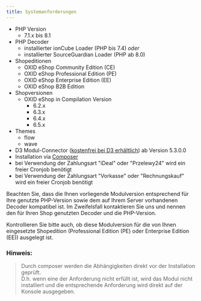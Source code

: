 ```yaml
---
title: Systemanforderungen
---
```


* PHP Version
    * 7.1.x bis 8.1
* PHP Decoder
    * installierter ionCube Loader (PHP bis 7.4) *oder*
    * installierter SourceGuardian Loader (PHP ab 8.0)
* Shopeditionen
    * OXID eShop Community Edition (CE)
    * OXID eShop Professional Edition (PE)
    * OXID eShop Enterprise Edition (EE)
    * OXID eShop B2B Edition
* Shopversionen
    * OXID eShop in Compilation Version 
        * 6.2.x
        * 6.3.x
        * 6.4.x
        * 6.5.x
* Themes
    * flow
    * wave
* D3 Modul-Connector ([kostenfrei bei D3 erhältlich](https://www.oxidmodule.com/connector/)) ab Version 5.3.0.0 
* Installation via [Composer](https://getcomposer.org)
* bei Verwendung der Zahlungsart "iDeal" oder "Przelewy24" wird ein freier Cronjob benötigt
* bei Verwendung der Zahlungsart "Vorkasse" oder "Rechnungskauf" wird ein freier Cronjob benötigt

Beachten Sie, dass die Ihnen vorliegende Modulversion entsprechend für Ihre genutzte PHP-Version sowie dem auf Ihrem Server vorhandenen Decoder kompatibel ist. Im Zweifelsfall kontaktieren Sie uns und nennen den für Ihren Shop genutzten Decoder und die PHP-Version.

Kontrollieren Sie bitte auch, ob diese Modulversion für die von Ihnen eingesetzte Shopedition (Professional Edition (PE) oder Enterprise Edition (EE)) ausgelegt ist. 

### Hinweis:
> Durch composer werden die Abhängigkeiten direkt vor der Installation geprüft.  
> D.h. wenn eine der Anforderung nicht erfüllt ist, wird das Modul nicht installiert und die entsprechende Anforderung wird direkt auf der Konsole ausgegeben.
